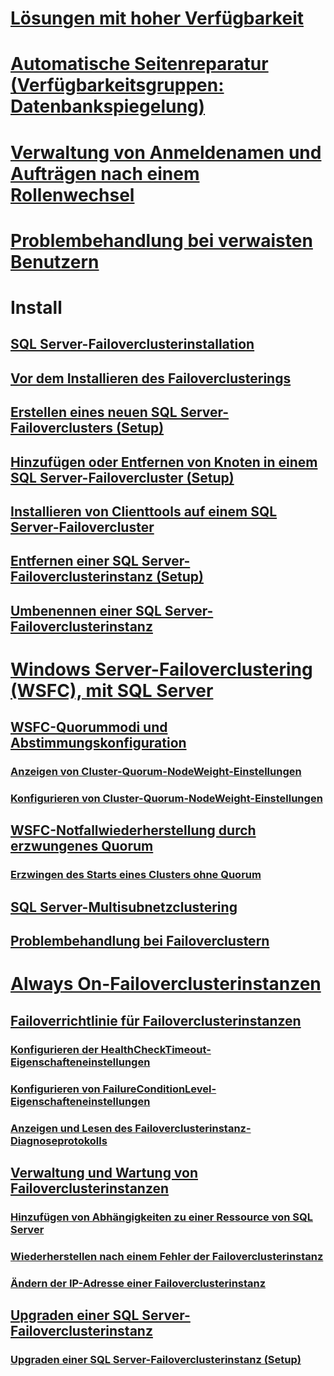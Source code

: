 # [Lösungen mit hoher Verfügbarkeit](high-availability-solutions-sql-server.md)
  
# [Automatische Seitenreparatur (Verfügbarkeitsgruppen: Datenbankspiegelung)](automatic-page-repair-availability-groups-database-mirroring.md)
  
# [Verwaltung von Anmeldenamen und Aufträgen nach einem Rollenwechsel](management-of-logins-and-jobs-after-role-switching-sql-server.md)
  
# [Problembehandlung bei verwaisten Benutzern](troubleshoot-orphaned-users-sql-server.md)
  

# Install

## [SQL Server-Failoverclusterinstallation](install/sql-server-failover-cluster-installation.md)
  
## [Vor dem Installieren des Failoverclusterings](install/before-installing-failover-clustering.md)
  
## [Erstellen eines neuen SQL Server-Failoverclusters (Setup)](install/create-a-new-sql-server-failover-cluster-setup.md)
  
## [Hinzufügen oder Entfernen von Knoten in einem SQL Server-Failovercluster (Setup)](install/add-or-remove-nodes-in-a-sql-server-failover-cluster-setup.md)
  
## [Installieren von Clienttools auf einem SQL Server-Failovercluster](install/install-client-tools-on-a-sql-server-failover-cluster.md)
  
## [Entfernen einer SQL Server-Failoverclusterinstanz (Setup)](install/remove-a-sql-server-failover-cluster-instance-setup.md)
  
## [Umbenennen einer SQL Server-Failoverclusterinstanz](install/rename-a-sql-server-failover-cluster-instance.md)
  

# [Windows Server-Failoverclustering (WSFC), mit SQL Server](windows/windows-server-failover-clustering-wsfc-with-sql-server.md)
  
## [WSFC-Quorummodi und Abstimmungskonfiguration](windows/wsfc-quorum-modes-and-voting-configuration-sql-server.md)
  
### [Anzeigen von Cluster-Quorum-NodeWeight-Einstellungen](windows/view-cluster-quorum-nodeweight-settings.md)
  
### [Konfigurieren von Cluster-Quorum-NodeWeight-Einstellungen](windows/configure-cluster-quorum-nodeweight-settings.md)
  
## [WSFC-Notfallwiederherstellung durch erzwungenes Quorum](windows/wsfc-disaster-recovery-through-forced-quorum-sql-server.md)
  
### [Erzwingen des Starts eines Clusters ohne Quorum](windows/force-a-wsfc-cluster-to-start-without-a-quorum.md)
  
## [SQL Server-Multisubnetzclustering](windows/sql-server-multi-subnet-clustering-sql-server.md)
  
## [Problembehandlung bei Failoverclustern](windows/failover-cluster-troubleshooting.md)
  

# [Always On-Failoverclusterinstanzen](windows/always-on-failover-cluster-instances-sql-server.md)
  
## [Failoverrichtlinie für Failoverclusterinstanzen](windows/failover-policy-for-failover-cluster-instances.md)
  
### [Konfigurieren der HealthCheckTimeout-Eigenschafteneinstellungen](windows/configure-healthchecktimeout-property-settings.md)
  
### [Konfigurieren von FailureConditionLevel-Eigenschafteneinstellungen](windows/configure-failureconditionlevel-property-settings.md)
  
### [Anzeigen und Lesen des Failoverclusterinstanz-Diagnoseprotokolls](windows/view-and-read-failover-cluster-instance-diagnostics-log.md)
  
## [Verwaltung und Wartung von Failoverclusterinstanzen](windows/failover-cluster-instance-administration-and-maintenance.md)
  
### [Hinzufügen von Abhängigkeiten zu einer Ressource von SQL Server](windows/add-dependencies-to-a-sql-server-resource.md)
  
### [Wiederherstellen nach einem Fehler der Failoverclusterinstanz](windows/recover-from-failover-cluster-instance-failure.md)
  
### [Ändern der IP-Adresse einer Failoverclusterinstanz](windows/change-the-ip-address-of-a-failover-cluster-instance.md)
  
## [Upgraden einer SQL Server-Failoverclusterinstanz](windows/upgrade-a-sql-server-failover-cluster-instance.md)
  
### [Upgraden einer SQL Server-Failoverclusterinstanz (Setup)](windows/upgrade-a-sql-server-failover-cluster-instance-setup.md)
  